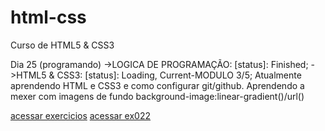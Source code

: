 # html-css

Curso de HTML5 & CSS3

Dia 25 (programando)
->LOGICA DE PROGRAMAÇÃO: [status]: Finished;
->HTML5 & CSS3: [status]: Loading, Current-MODULO 3/5;
Atualmente aprendendo HTML e CSS3 e como configurar git/github.
Aprendendo a mexer com imagens de fundo background-image:linear-gradient()/url()

<a href="https://github.com/CodeRodriggo/html-css/tree/main/exercicios" target="_blank"> acessar exercicios</a>
<a href="https//github.com/Coderodriggo/html-css/exercicios/ex022" target="_blank"> acessar ex022 </a>
